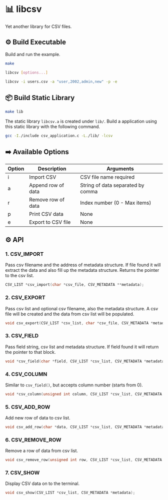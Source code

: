 # 📊 libcsv

Yet another library for CSV files.

## ⚙️ Build Executable

Build and run the example.

```sh
make
```

```sh
libcsv [options...]
```

```sh
libcsv -i users.csv -a "user,2002,admin,new" -p -e
```

## 📦️ Build Static Library

```sh
make lib
```

The static library `libcsv.a` is created under `lib/`. Build a application
using this static library with the following command.

```sh
gcc -I./include csv_application.c -L./lib/ -lcsv
```

## ➡️ Available Options

| Option | Description        | Arguments                         |
| ------ | ------------------ | --------------------------------- |
| i      | Import CSV         | CSV file name required            |
| a      | Append row of data | String of data separated by comma |
| r      | Remove row of data | Index number (0 - Max items)      |
| p      | Print CSV data     | None                              |
| e      | Export to CSV file | None                              |

## ⚙️ API

### 1. CSV_IMPORT

Pass csv filename and the address of metadata structure. If file found it will
extract the data and also fill up the metadata structure. Returns the pointer
to the csv list.

```c
CSV_LIST *csv_import(char *csv_file, CSV_METADATA **metadata);
```

### 2. CSV_EXPORT

Pass csv list and optional csv filename, also the metadata structure. A csv
file will be created and the data from csv list will be populated.

```c
void csv_export(CSV_LIST *csv_list, char *csv_file, CSV_METADATA *metadata);
```

### 3. CSV_FIELD

Pass field string, csv list and metadata structure. If field found it will
return the pointer to that block.

```c
void *csv_field(char *field, CSV_LIST *csv_list, CSV_METADATA *metadata);
```

### 4. CSV_COLUMN

Similar to `csv_field()`, but accepts column number (starts from 0).

```c
void *csv_column(unsigned int column, CSV_LIST *csv_list, CSV_METADATA *metadata);
```

### 5. CSV_ADD_ROW

Add new row of data to csv list.

```c
void csv_add_row(char *data, CSV_LIST *csv_list, CSV_METADATA *metadata);
```

### 6. CSV_REMOVE_ROW

Remove a row of data from csv list.

```c
void csv_remove_row(unsigned int row, CSV_LIST *csv_list, CSV_METADATA *metadata);
```

### 7. CSV_SHOW

Display CSV data on to the terminal.

```c
void csv_show(CSV_LIST *csv_list, CSV_METADATA *metadata);
```
